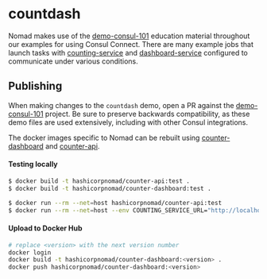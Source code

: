 # countdash

Nomad makes use of the [demo-consul-101](https://github.com/hashicorp/demo-consul-101)
education material throughout our examples for using Consul Connect. There are many
example jobs that launch tasks with [counting-service](https://github.com/hashicorp/demo-consul-101/tree/master/services/counting-service)
and [dashboard-service](https://github.com/hashicorp/demo-consul-101/tree/master/services/dashboard-service)
configured to communicate under various conditions.

## Publishing

When making changes to the `countdash` demo, open a PR against the [demo-consul-101](https://github.com/hashicorp/demo-consul-101)
project. Be sure to preserve backwards compatibility, as these demo files are used
extensively, including with other Consul integrations.

The docker images specific to Nomad can be rebuilt using [counter-dashboard](counter-dashboard/Dockerfile)
and [counter-api](counter-api/Dockerfile).

#### Testing locally
```bash
$ docker build -t hashicorpnomad/counter-api:test .
$ docker build -t hashicorpnomad/counter-dashboard:test .

$ docker run --rm --net=host hashicorpnomad/counter-api:test
$ docker run --rm --net=host --env COUNTING_SERVICE_URL="http://localhost:9001" hashicorpnomad/counter-dashboard:test
```

#### Upload to Docker Hub
```bash
# replace <version> with the next version number
docker login
docker build -t hashicorpnomad/counter-dashboard:<version> .
docker push hashicorpnomad/counter-dashboard:<version>
```
